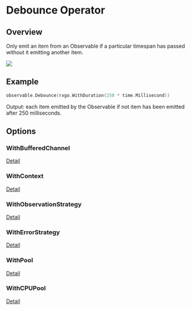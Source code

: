 # Debounce Operator

## Overview

Only emit an item from an Observable if a particular timespan has passed without it emitting another item.

![](http://reactivex.io/documentation/operators/images/debounce.png)

## Example

```go
observable.Debounce(rxgo.WithDuration(250 * time.Millisecond))
```

Output: each item emitted by the Observable if not item has been emitted after 250 milliseconds. 

## Options

### WithBufferedChannel

[Detail](options.md#withbufferedchannel)

### WithContext

[Detail](options.md#withcontext)

### WithObservationStrategy

[Detail](options.md#withobservationstrategy)

### WithErrorStrategy

[Detail](options.md#witherrorstrategy)

### WithPool

[Detail](options.md#withpool)

### WithCPUPool

[Detail](options.md#withcpupool)